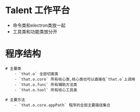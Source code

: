 ﻿# Talent 工作平台
- 命令类和electron类放一起
- 工具类和功能类放分开


# 程序结构
	# 主要类
		- `that.o` 全部切面类
		- `that.o.core` 所有核心类,核心类也可以直接在`that.o`上调用
		- `that.o.func` 所有辅助方法类
		- `that.o.tool` 所有核心工具类

	# 主要方法
		- `that.o.core.appPath` 程序的全部主要路径集合
